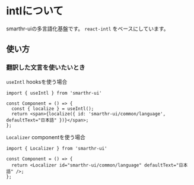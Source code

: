 # intlについて

smarthr-uiの多言語化基盤です。 `react-intl` をベースにしています。  

## 使い方

### 翻訳した文言を使いたいとき

`useIntl` hooksを使う場合

```tsx
import { useIntl } from 'smarthr-ui'

const Component = () => {
  const { localize } = useIntl();
  return <span>{localize({ id: 'smarthr-ui/common/language', defaultText="日本語" })}</span>;
};
```

`Localizer` componentを使う場合

```tsx
import { Localizer } from 'smarthr-ui'

const Component = () => {
  return <Localizer id="smarthr-ui/common/language" defaultText="日本語" />;
};
```


